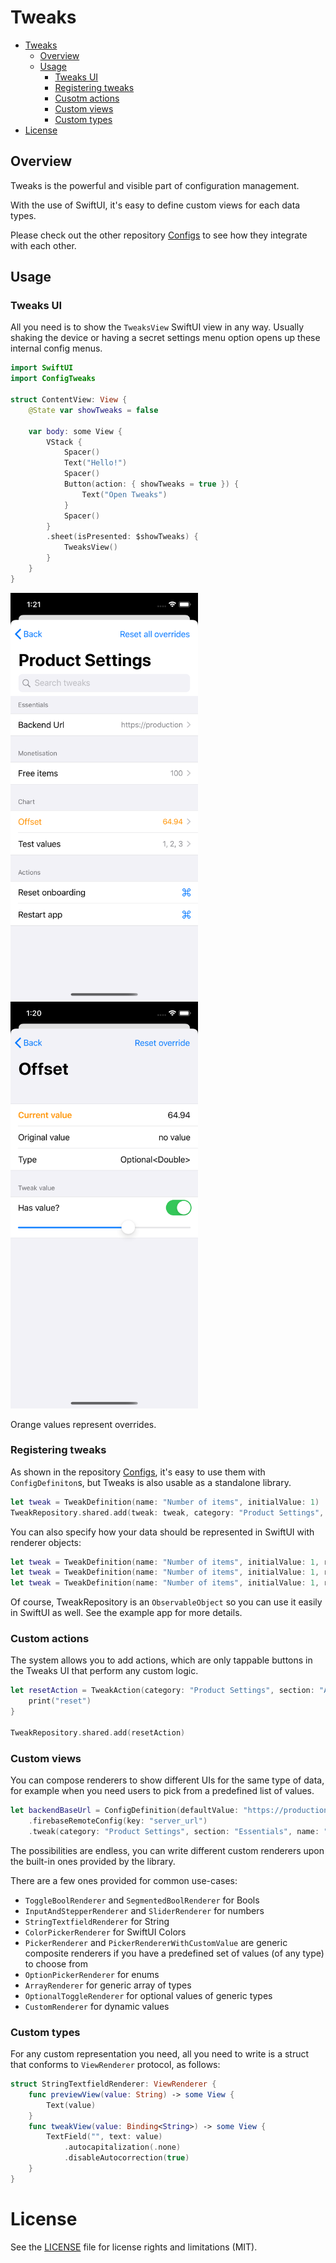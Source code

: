 # Tweaks

  * [Tweaks](#tweaks)
    + [Overview](#overview-1)
    + [Usage](#usage-1)
      - [Tweaks UI](#tweaks-ui)
      - [Registering tweaks](#registering-tweaks)
      - [Cusotm actions](#custom-actions)
      - [Custom views](#custom-views)
      - [Custom types](#custom-types)
  * [License](#license)

## Overview

Tweaks is the powerful and visible part of configuration management.

With the use of SwiftUI, it's easy to define custom views for each data types.

Please check out the other repository [Configs](https://github.com/tevelee/Configs) to see how they integrate with each other.

## Usage

### Tweaks UI

All you need is to show the `TweaksView` SwiftUI view in any way. Usually shaking the device or having a secret settings menu option opens up these internal config menus.

```swift
import SwiftUI
import ConfigTweaks

struct ContentView: View {
    @State var showTweaks = false
    
    var body: some View {
        VStack {
            Spacer()
            Text("Hello!")
            Spacer()
            Button(action: { showTweaks = true }) {
                Text("Open Tweaks")
            }
            Spacer()
        }
        .sheet(isPresented: $showTweaks) {
            TweaksView()
        }
    }
}
```

<img src="screenshots/category2.png" width="300">
<img src="screenshots/optional_double.png" width="300">

Orange values represent overrides.

### Registering tweaks

As shown in the repository [Configs](https://github.com/tevelee/Configs), it's easy to use them with `ConfigDefiniton`s, but Tweaks is also usable as a standalone library.

```swift
let tweak = TweakDefinition(name: "Number of items", initialValue: 1)
TweakRepository.shared.add(tweak: tweak, category: "Product Settings", section: "Feature Settings")
``` 

You can also specify how your data should be represented in SwiftUI with renderer objects:

```swift
let tweak = TweakDefinition(name: "Number of items", initialValue: 1, renderer: InputAndStepperRenderer())
let tweak = TweakDefinition(name: "Number of items", initialValue: 1, renderer: SliderRenderer())
let tweak = TweakDefinition(name: "Number of items", initialValue: 1, renderer: CustomRenderer(previewView: { Text(String($0)) }, tweakView: { Stepper("", value: $0) }))
```

Of course, TweakRepository is an `ObservableObject` so you can use it easily in SwiftUI as well. See the example app for more details.

### Custom actions

The system allows you to add actions, which are only tappable buttons in the Tweaks UI that perform any custom logic.

```swift
let resetAction = TweakAction(category: "Product Settings", section: "Actions", name: "Reset onboarding") {
    print("reset")
}

TweakRepository.shared.add(resetAction)
```

### Custom views

You can compose renderers to show different UIs for the same type of data, for example when you need users to pick from a predefined list of values.

```swift
let backendBaseUrl = ConfigDefinition(defaultValue: "https://production.url")
	.firebaseRemoteConfig(key: "server_url")
    .tweak(category: "Product Settings", section: "Essentials", name: "Backend Url", renderer: PickerRendererWithCustomValue(options: ["Debug": "https://debug.url", "Production": "https://production.url", "Test": "https://preprod.url"], renderer: StringTextfieldRenderer()))
```

The possibilities are endless, you can write different custom renderers upon the built-in ones provided by the library.

There are a few ones provided for common use-cases:

* `ToggleBoolRenderer` and `SegmentedBoolRenderer` for Bools
* `InputAndStepperRenderer` and `SliderRenderer` for numbers
* `StringTextfieldRenderer` for String
* `ColorPickerRenderer` for SwiftUI Colors
* `PickerRenderer` and `PickerRendererWithCustomValue` are generic composite renderers if you have a predefined set of values (of any type) to choose from
* `OptionPickerRenderer` for enums
* `ArrayRenderer` for generic array of types
* `OptionalToggleRenderer` for optional values of generic types
* `CustomRenderer` for dynamic values

### Custom types

For any custom representation you need, all you need to write is a struct that conforms to `ViewRenderer` protocol, as follows:

```swift
struct StringTextfieldRenderer: ViewRenderer {
    func previewView(value: String) -> some View {
        Text(value)
    }
    func tweakView(value: Binding<String>) -> some View {
        TextField("", text: value)
            .autocapitalization(.none)
            .disableAutocorrection(true)
    }
}
```

# License

See the [LICENSE](LICENSE.md) file for license rights and limitations (MIT).
